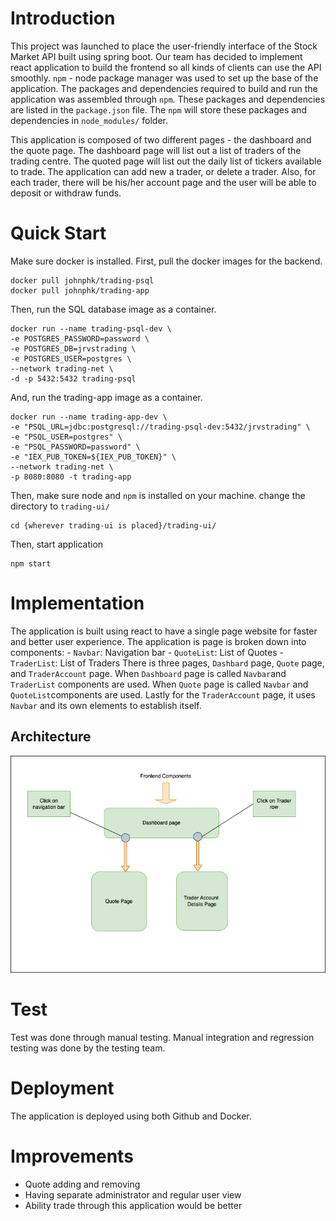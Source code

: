 # Introduction
<!-- (about 150-200 words)
Discuss the design of the project. What does this project/product do? Who are the users? What are the technologies you have used? (e.g. npm, Reactjs) -->
This project was launched to place the user-friendly interface of the Stock Market API built using spring boot. Our team has decided to implement react application to build the frontend so all kinds of clients can use the API smoothly. `npm` - node package manager was used to set up the base of the application. The packages and dependencies required to build and run the application was assembled through `npm`. These packages and dependencies are listed in the `package.json` file. The `npm` will store these packages and dependencies in `node_modules/` folder. 

This application is composed of two different pages - the dashboard and the quote page. The dashboard page will list out a list of traders of the trading centre. The quoted page will list out the daily list of tickers available to trade. The application can add new a trader, or delete a trader. Also, for each trader, there will be his/her account page and the user will be able to deposit or withdraw funds. 

# Quick Start
Make sure docker is installed. First, pull the docker images for the backend.
```
docker pull johnphk/trading-psql
docker pull johnphk/trading-app
```
Then, run the SQL database image as a container.
```
docker run --name trading-psql-dev \
-e POSTGRES_PASSWORD=password \
-e POSTGRES_DB=jrvstrading \
-e POSTGRES_USER=postgres \
--network trading-net \
-d -p 5432:5432 trading-psql
```
And, run the trading-app image as a container.
```
docker run --name trading-app-dev \
-e "PSQL_URL=jdbc:postgresql://trading-psql-dev:5432/jrvstrading" \
-e "PSQL_USER=postgres" \
-e "PSQL_PASSWORD=password" \
-e "IEX_PUB_TOKEN=${IEX_PUB_TOKEN}" \
--network trading-net \
-p 8080:8080 -t trading-app
```
Then, make sure node and `npm` is installed on your machine.
change the directory to `trading-ui/`
```
cd {wherever trading-ui is placed}/trading-ui/
```
Then, start application
```
npm start
```

# Implementation
The application is built using react to have a single page website for faster and better user experience. The application is page is broken down into components: 
    - `Navbar`: Navigation bar
    - `QuoteList`: List of Quotes
    - `TraderList`: List of Traders
There is three pages, `Dashbard` page, `Quote` page, and `TraderAccount` page. When `Dashboard` page is called `Navbar`and `TraderList` components are used. When `Quote` page is called `Navbar` and `QuoteList`components are used. Lastly for the `TraderAccount` page, it uses `Navbar` and its own elements to establish itself. 

## Architecture
![Diagram](./trading-ui/assets/architecture_frontend.png)

# Test
Test was done through manual testing. Manual integration and regression testing was done by the testing team.

# Deployment
The application is deployed using both Github and Docker. 

# Improvements
- Quote adding and removing 
- Having separate administrator and regular user view
- Ability trade through this application would be better